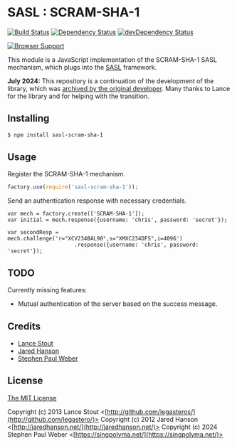 # SASL : SCRAM-SHA-1

[![Build Status](https://travis-ci.org/otalk/xmpp-uri.png)](https://travis-ci.org/otalk/xmpp-uri)
[![Dependency Status](https://david-dm.org/otalk/xmpp-uri.png)](https://david-dm.org/otalk/xmpp-uri)
[![devDependency Status](https://david-dm.org/otalk/xmpp-uri/dev-status.png)](https://david-dm.org/otalk/xmpp-uri#info=devDependencies)

[![Browser Support](https://ci.testling.com/otalk/xmpp-uri.png)](https://ci.testling.com/otalk/xmpp-uri)


This module is a JavaScript implementation of the SCRAM-SHA-1 SASL mechanism,
which plugs into the [SASL](https://github.com/jaredhanson/js-sasl) framework.

**July 2024:** This repository is a continuation of the development of the
library, which was [archived by the original developer](https://github.com/legastero/js-sasl-scram-sha-1).
Many thanks to Lance for the library and for helping with the transition.

## Installing

```sh
$ npm install sasl-scram-sha-1
```

## Usage

Register the SCRAM-SHA-1 mechanism.

```javascript
factory.use(require('sasl-scram-sha-1'));
```

Send an authentication response with necessary credentials.

```
var mech = factory.create(['SCRAM-SHA-1']);
var initial = mech.response({username: 'chris', password: 'secret'});

var secondResp = mech.challenge('r="XCV234BAL90",s="XMXC234DFS",i=4096')
                     .response({username: 'chris', password: 'secret'});
```

## TODO

Currently missing features:

- Mutual authentication of the server based on the success message.
  

## Credits

  - [Lance Stout](http://github.com/legastero)
  - [Jared Hanson](http://github.com/jaredhanson)
  - [Stephen Paul Weber](https://github.com/singpolyma)

## License

[The MIT License](http://opensource.org/licenses/MIT)

Copyright (c) 2013 Lance Stout <[http://github.com/legasteros/](http://github.com/legastero/)>
Copyright (c) 2012 Jared Hanson <[http://jaredhanson.net/](http://jaredhanson.net/)>
Copyright (c) 2024 Stephen Paul Weber <[https://singpolyma.net/](https://singpolyma.net/)>

